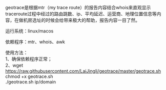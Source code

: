 geotrace是根据mtr（my trace route）的报告内容结合whois来直观显示traceroute过程中经过的路由跳数、ip、平均延迟、运营商、地理位置信息等内容，在做机房选址的时候会给带来极大的帮助，报告内容一目了然。

运行系统：linux/macos

依赖程序：mtr、whois、awk

使用方法：  
1、确保依赖程序正常；  
2、wget https://raw.githubusercontent.com/LaiJingli/geotrace/master/geotrace.sh   
   chmod +x geotrace.sh  
   ./geotrace.sh ip/domain  

